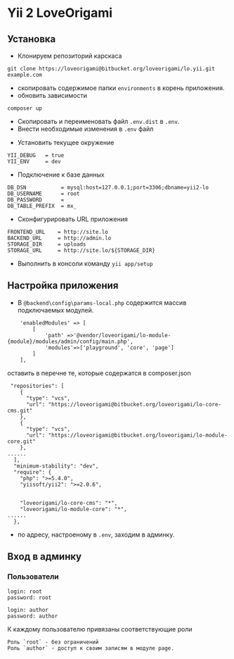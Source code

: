 # Yii 2 LoveOrigami

## Установка
* Клонируем репозиторий карскаса
```
git clone https://loveorigami@bitbucket.org/loveorigami/lo.yii.git example.com
```
* скопировать содержимое папки  `environments` в корень приложения.
* обновить зависимости
```
composer up
```
* Скопировать и переименовать файл `.env.dist` в `.env`.
* Внести необходимые изменения в `.env` файл
- Установить текущее окружение
```
YII_DEBUG   = true
YII_ENV     = dev
```
- Подключение к базе данных
```
DB_DSN           = mysql:host=127.0.0.1;port=3306;dbname=yii2-lo
DB_USERNAME      = root
DB_PASSWORD      =
DB_TABLE_PREFIX  = mx_
```
- Сконфигурировать URL приложения
```
FRONTEND_URL    = http://site.lo
BACKEND_URL     = http://admin.lo
STORAGE_DIR     = uploads
STORAGE_URL     = http://site.lo/${STORAGE_DIR}
```

* Выполнить в консоли команду `yii app/setup`

## Настройка приложения
* В `@backend\config\params-local.php` содержится массив подключаемых модулей.

```
    'enabledModules' => [
        [
            'path' =>'@vendor/loveorigami/lo-module-{module}/modules/admin/config/main.php',
            'modules'=>['playground', 'core', 'page']
        ]
    ],
```

оставить в перечне те, которые содержатся в composer.json
```
 "repositories": [
    {
      "type": "vcs",
      "url": "https://loveorigami@bitbucket.org/loveorigami/lo-core-cms.git"
    },
    {
      "type": "vcs",
      "url": "https://loveorigami@bitbucket.org/loveorigami/lo-module-core.git"
    },
......
  ],
  "minimum-stability": "dev",
  "require": {
    "php": ">=5.4.0",
    "yiisoft/yii2": ">=2.0.6",


    "loveorigami/lo-core-cms": "*",
    "loveorigami/lo-module-core": "*",
......
  },
```  

* по адресу, настроеному в `.env`, заходим в админку.

## Вход в админку
### Пользователи
```
login: root
password: root

login: author
password: author
```
К каждому пользователю привязаны соответствующие роли

    Роль `root` - без ограничений
    Роль `author` - доступ к своим записям в модуле page.